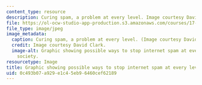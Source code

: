 ```yaml
---
content_type: resource
description: Curing spam, a problem at every level. Image courtesy David Clark.
file: https://ol-ocw-studio-app-production.s3.amazonaws.com/courses/17-447-cyberpolitics-in-international-relations-theory-methods-policy-fall-2011/0c493b07a929e1c45eb96460cef62189_17-447f11.jpg
file_type: image/jpeg
image_metadata:
  caption: Curing spam, a problem at every level. (Image courtesy David Clark.)
  credit: Image courtesy David Clark.
  image-alt: Graphic showing possible ways to stop internet spam at every level of
    society.
resourcetype: Image
title: Graphic showing possible ways to stop internet spam at every level of society
uid: 0c493b07-a929-e1c4-5eb9-6460cef62189
---
```

